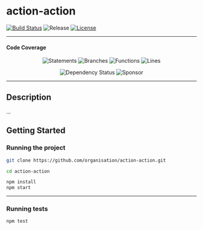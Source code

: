 # action-action

[![Build Status](https://img.shields.io/github/actions/workflow/status/organisation/action-action/test.yml?style=for-the-badge)](https://github.com/organisation/action-action/actions)
![Release](https://img.shields.io/github/v/release/organisation/action-action?style=for-the-badge)
[![License](https://img.shields.io/github/license/organisation/action-action?style=for-the-badge)](LICENSE)

---

#### Code Coverage

<div align="center">

![Statements](https://img.shields.io/badge/statements-74.88%25-red.svg?style=for-the-badge&logo=jest)
![Branches](https://img.shields.io/badge/branches-70.21%25-red.svg?style=for-the-badge&logo=jest)
![Functions](https://img.shields.io/badge/functions-85.48%25-yellow.svg?style=for-the-badge&logo=jest)
![Lines](https://img.shields.io/badge/lines-74.88%25-red.svg?style=for-the-badge&logo=jest)

![Dependency Status](https://img.shields.io/github/package-json/dependency-version/organisation/action-action)
![Sponsor](https://img.shields.io/badge/github/sponsors/organisation?style=for-the-badge)


</div>

---

## Description

...

## Getting Started

### Running the project

```bash
git clone https://github.com/organisation/action-action.git

cd action-action

npm install
npm start
```

---

### Running tests

```bash
npm test
```
